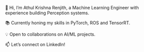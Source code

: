 👋 Hi, I’m Athul Krishna Renjith, a Machine Learning Engineer with experience building Perception systems.

📚 Currently honing my skills in PyTorch, ROS and TensorRT.

💡 Open to collaborations on AI/ML projects.

📫 Let’s connect on LinkedIn!
<!---
AthulKrishnaRenjith/AthulKrishnaRenjith is a ✨ special ✨ repository because its `README.md` (this file) appears on your GitHub profile.
You can click the Preview link to take a look at your changes.
--->
